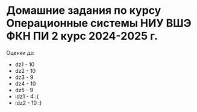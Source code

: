 # Домашние задания по курсу Операционные системы НИУ ВШЭ ФКН ПИ 2 курс 2024-2025 г.

Оценки дз:
- dz1 - 10
- dz2 - 10
- dz3 - 9
- dz4 - 10
- dz5 - 9
- idz1 - 4 :(
- idz2 - 10 :)
